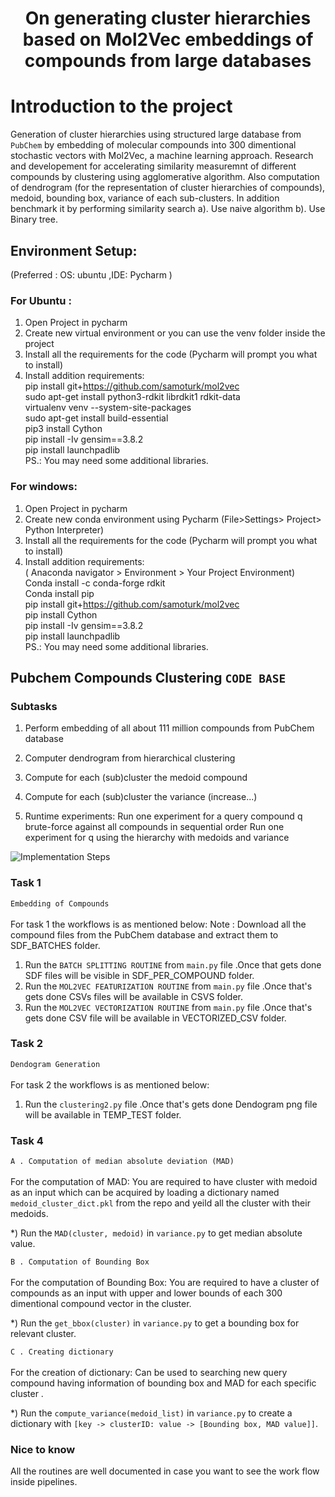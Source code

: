 <h1 align="center">On generating cluster hierarchies based on Mol2Vec embeddings of compounds from large databases</h1>

# Introduction to the project

Generation of cluster hierarchies using structured large database from `PubChem` by embedding of molecular compounds into 300 dimentional stochastic vectors with Mol2Vec, a machine learning approach. Research and developement for accelerating similarity measuremnt of different compounds by clustering using agglomerative algorithm. Also computation of dendrogram (for the representation of cluster hierarchies of compounds), medoid, bounding box, variance of each sub-clusters. In addition benchmark it by performing similarity search a). Use naive algorithm 
b). Use Binary tree.   

## Environment Setup:
(Preferred : OS: ubuntu ,IDE: Pycharm )
### For Ubuntu :
1. Open Project in pycharm
2. Create new virtual environment or you can use the venv folder inside the project
3. Install all the requirements for the code (Pycharm will prompt you what to install)
4. Install addition requirements: \
pip install git+https://github.com/samoturk/mol2vec \
sudo apt-get install python3-rdkit librdkit1 rdkit-data \
virtualenv venv --system-site-packages \
sudo apt-get install build-essential \
pip3 install Cython \
pip install -Iv gensim==3.8.2 \
pip install launchpadlib \
PS.: You may need some additional libraries.

### For windows:

1. Open Project in pycharm
2. Create new conda environment using Pycharm (File>Settings> Project> Python Interpreter)
3. Install all the requirements for the code (Pycharm will prompt you what to install)
4. Install addition requirements: \
( Anaconda navigator > Environment > Your Project Environment) \
Conda install -c conda-forge rdkit \
Conda install pip \
pip install git+https://github.com/samoturk/mol2vec \
pip install Cython \
pip install -Iv gensim==3.8.2 \
pip install launchpadlib \
PS.: You may need some additional libraries.


## Pubchem Compounds Clustering `CODE BASE`
### Subtasks
1. Perform embedding of all about 111 million compounds from PubChem database 
2. Computer dendrogram from hierarchical clustering
3. Compute for each (sub)cluster the medoid compound
4. Compute for each (sub)cluster the variance (increase...)

5. Runtime experiments:
   Run one experiment for a query compound q brute-force against all compounds in sequential order
   Run one experiment for q using the hierarchy with medoids and variance


![Implementation Steps](../-/blob/master/steps.jpg?raw=true "Implementation Steps")

### Task 1
`Embedding of Compounds` \
\
For task 1 the workflows is as mentioned below:
Note : Download all the compound files from the PubChem database and extract them to SDF_BATCHES folder.
1. Run the `BATCH SPLITTING ROUTINE` from `main.py` file .Once that gets done SDF files will be visible in SDF_PER_COMPOUND folder.
2. Run the `MOL2VEC FEATURIZATION ROUTINE` from `main.py` file .Once that's gets done CSVs files will be available in CSVS folder.
3. Run the `MOL2VEC VECTORIZATION ROUTINE` from `main.py` file .Once that's gets done CSV file will be available in VECTORIZED_CSV folder.

### Task 2
`Dendogram Generation` \
\
For task 2 the workflows is as mentioned below:
1. Run the `clustering2.py` file .Once that's gets done Dendogram png file will be available in TEMP_TEST folder.

### Task 4
`A . Computation of median absolute deviation (MAD)` \
\
For the computation of MAD:
You are required to have cluster with medoid as an input which can be acquired by loading a dictionary named
`medoid_cluster_dict.pkl` from the repo and yeild all the cluster with their medoids.

*) Run the `MAD(cluster, medoid)` in `variance.py` to get median absolute value.

`B . Computation of Bounding Box` \
\
For the computation of Bounding Box:
You are required to have a cluster of compounds as an input with upper and lower bounds of each 300 dimentional
compound vector in the cluster.

*) Run the `get_bbox(cluster)` in `variance.py` to get a bounding box for relevant cluster.

`C . Creating dictionary` \
\
For the creation of dictionary:
Can be used to searching new query compound having information of bounding box and MAD for each specific cluster .

*) Run the `compute_variance(medoid_list)` in `variance.py` to create a dictionary with 
   `[key -> clusterID: value -> [Bounding box, MAD value]]`.


### Nice to know
All the routines are well documented in case you want to see the work flow inside pipelines. 

